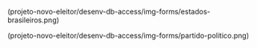 (projeto-novo-eleitor/desenv-db-access/img-forms/estados-brasileiros.png)
 
(projeto-novo-eleitor/desenv-db-access/img-forms/partido-politico.png)
